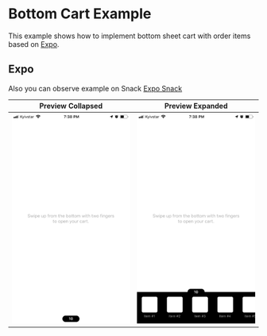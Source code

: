 # Bottom Cart Example
This example shows how to implement bottom sheet cart with order items based on [Expo](https://expo.io).

## Expo
Also you can observe example on Snack
[Expo Snack](https://snack.expo.io/@melnyk/disrespectful-bananas)

Preview Collapsed | Preview Expanded
----------------- | ----------------
![Preview](./PREVIEW_COLLAPSED.png?raw=true "Preview Collapsed") | ![Preview](./PREVIEW_EXPANDED.png?raw=true "Preview Expanded")